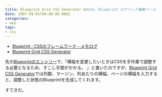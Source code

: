 ```yaml
---
title: Blueprint Grid CSS Generator &#x3a; Blueprint のグリッド編集ツール
date: 2007-09-01T08:00:00.000Z
categories:
- web
tags:
- css
---
```

*   [Blueprint : CSSのフレームワーク - メモログ](/blog//2007/08/blueprint_a_css_framework/)
*   [Blueprint Grid CSS Generator](http://kematzy.com/blueprint-generator/)

<!-- more -->

先の[Blueprintのエントリー](http://memolog.org/2007/08/blueprint_a_css_framework.html)で、「横幅を変更したいときはCSSを手作業で調整する必要となるため、すこし手間がかかる。 」と書いたのですが、[Blueprint Grid CSS Generator](http://kematzy.com/blueprint-generator/)では列数、マージン、列あたりの横幅、ページの横幅を入力すると、調整した状態のBlueprintを生成してくれます。

すてきだ。
